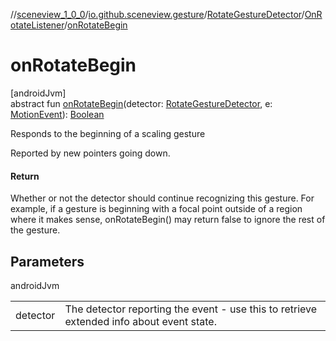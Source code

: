 //[sceneview_1_0_0](../../../../index.md)/[io.github.sceneview.gesture](../../index.md)/[RotateGestureDetector](../index.md)/[OnRotateListener](index.md)/[onRotateBegin](on-rotate-begin.md)

# onRotateBegin

[androidJvm]\
abstract fun [onRotateBegin](on-rotate-begin.md)(detector: [RotateGestureDetector](../index.md), e: [MotionEvent](https://developer.android.com/reference/kotlin/android/view/MotionEvent.html)): [Boolean](https://kotlinlang.org/api/latest/jvm/stdlib/kotlin/-boolean/index.html)

Responds to the beginning of a scaling gesture

Reported by new pointers going down.

#### Return

Whether or not the detector should continue recognizing this gesture. For example, if a gesture is beginning with a focal point outside of a region where it makes sense, onRotateBegin() may return false to ignore the rest of the gesture.

## Parameters

androidJvm

| | |
|---|---|
| detector | The detector reporting the event - use this to retrieve extended info about event state. |
